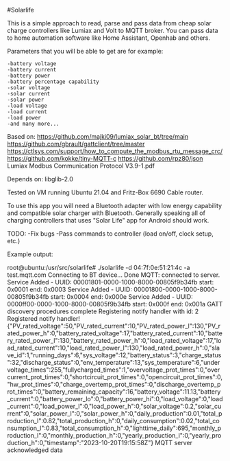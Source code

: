 #Solarlife

This is a simple approach to read, parse and pass data from cheap solar charge controllers like Lumiax and Volt to MQTT broker.
You can pass data to home automation software like Home Assistant, Openhab and others.

Parameters that you will be able to get are for example:

    -battery voltage
    -battery current
    -battery power
    -battery percentage capability
    -solar voltage
    -solar current
    -solar power
    -load voltage
    -load current
    -load power
    -and many more...


Based on:
    https://github.com/majki09/lumiax_solar_bt/tree/main
    https://github.com/gbrault/gattclient/tree/master
    https://ctlsys.com/support/how_to_compute_the_modbus_rtu_message_crc/
    https://github.com/kokke/tiny-MQTT-c
    https://github.com/rpz80/json
    Lumiax Modbus Communication Protocol V3.9-1.pdf

Depends on:
    libglib-2.0

Tested on VM running Ubuntu 21.04 and Fritz-Box 6690 Cable router.

To use this app you will need a Bluetooth adapter with low energy capability and compatible solar charger with Bluetooth.
Generally speaking all of charging controllers that uses "Solar Life" app for Android should work.


TODO:
    -Fix bugs
    -Pass commands to controller (load on/off, clock setup, etc.)

Example output:

root@ubuntu:/usr/src/solarlife# ./solarlife -d 04:7f:0e:51:21:4c -a test.mqtt.com
Connecting to BT device... Done
MQTT: connected to server.
Service Added - UUID: 00001801-0000-1000-8000-00805f9b34fb start: 0x0001 end: 0x0003
Service Added - UUID: 00001800-0000-1000-8000-00805f9b34fb start: 0x0004 end: 0x000e
Service Added - UUID: 0000ff00-0000-1000-8000-00805f9b34fb start: 0x000f end: 0x001a
GATT discovery procedures complete
Registering notify handler with id: 2
Registered notify handler!
{"PV_rated_voltage":50,"PV_rated_current":10,"PV_rated_power_l":130,"PV_rated_power_h":0,"battery_rated_voltage":17,"battery_rated_current":10,"battery_rated_power_l":130,"battery_rated_power_h":0,"load_rated_voltage":17,"load_rated_current":10,"load_rated_power_l":130,"load_rated_power_h":0,"slave_id":1,"running_days":6,"sys_voltage":12,"battery_status":3,"charge_status":32,"discharge_status":0,"env_temperature":13,"sys_temperature":6,"undervoltage_times":255,"fullycharged_times":1,"overvoltage_prot_times":0,"overcurrent_prot_times":0,"shortcircuit_prot_times":0,"opencircuit_prot_times":0,"hw_prot_times":0,"charge_overtemp_prot_times":0,"discharge_overtemp_prot_times":0,"battery_remaining_capacity":16,"battery_voltage":11.13,"battery_current":0,"battery_power_lo":0,"battery_power_hi":0,"load_voltage":0,"load_current":0,"load_power_l":0,"load_power_h":0,"solar_voltage":0.2,"solar_current":0,"solar_power_l":0,"solar_power_h":0,"daily_production":0.01,"total_production_l":0.82,"total_production_h":0,"daily_consumption":0.02,"total_consumption_l":0.83,"total_consumption_h":0,"lighttime_daily":695,"monthly_production_l":0,"monthly_production_h":0,"yearly_production_l":0,"yearly_production_h":0,"timestamp":"2023-10-20T19:15:58Z"}
MQTT server acknowledged data


